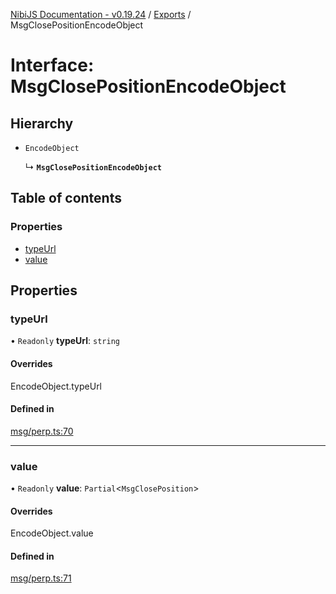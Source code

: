 [NibiJS Documentation - v0.19.24](../intro.md) / [Exports](../modules.md) / MsgClosePositionEncodeObject

# Interface: MsgClosePositionEncodeObject

## Hierarchy

- `EncodeObject`

  ↳ **`MsgClosePositionEncodeObject`**

## Table of contents

### Properties

- [typeUrl](MsgClosePositionEncodeObject.md#typeurl)
- [value](MsgClosePositionEncodeObject.md#value)

## Properties

### typeUrl

• `Readonly` **typeUrl**: `string`

#### Overrides

EncodeObject.typeUrl

#### Defined in

[msg/perp.ts:70](https://github.com/NibiruChain/ts-sdk/blob/d55c80d/packages/nibijs/src/msg/perp.ts#L70)

___

### value

• `Readonly` **value**: `Partial`<`MsgClosePosition`\>

#### Overrides

EncodeObject.value

#### Defined in

[msg/perp.ts:71](https://github.com/NibiruChain/ts-sdk/blob/d55c80d/packages/nibijs/src/msg/perp.ts#L71)

